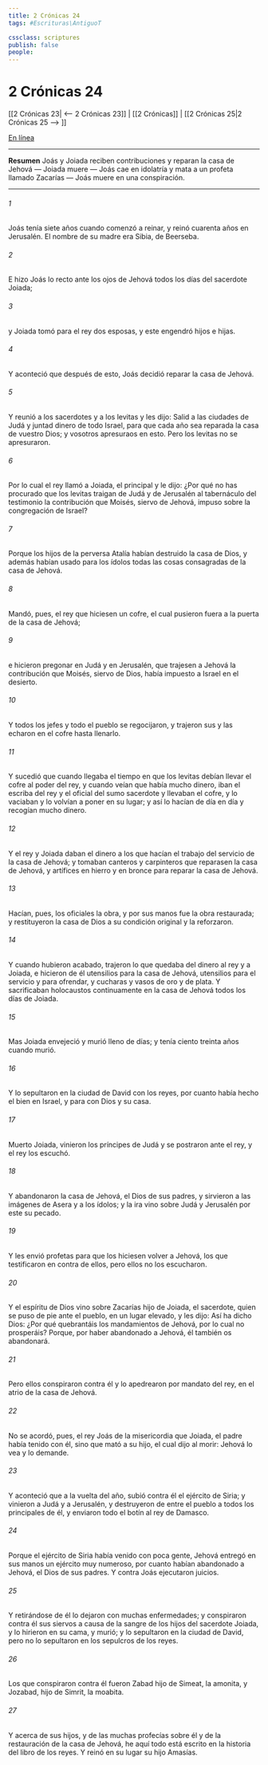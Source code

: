 ```yaml
---
title: 2 Crónicas 24
tags: #Escrituras\AntiguoT

cssclass: scriptures
publish: false
people:
---
```


# 2 Crónicas 24
[[2 Crónicas 23| <-- 2 Crónicas 23]] | [[2 Crónicas]] | [[2 Crónicas 25|2 Crónicas 25 --> ]]

[En línea](https://churchofjesuschrist.org/study/scriptures/ot/2-chr/24?lang=spa)

---
__Resumen__
Joás y Joiada reciben contribuciones y reparan la casa de Jehová — Joiada muere — Joás cae en idolatría y mata a un profeta llamado Zacarías — Joás muere en una conspiración.

---
###### 1 
Joás tenía siete años cuando comenzó a reinar, y reinó cuarenta años en Jerusalén. El nombre de su madre era Sibia, de Beerseba.

###### 2 
E hizo Joás lo recto ante los ojos de Jehová todos los días del sacerdote Joiada;

###### 3 
y Joiada tomó para el rey dos esposas, y este engendró hijos e hijas.

###### 4 
Y aconteció que después de esto, Joás decidió reparar la casa de Jehová.

###### 5 
Y reunió a los sacerdotes y a los levitas y les dijo: Salid a las ciudades de Judá y juntad dinero de todo Israel, para que cada año sea reparada la casa de vuestro Dios; y vosotros apresuraos en esto. Pero los levitas no se apresuraron.

###### 6 
Por lo cual el rey llamó a Joiada, el principal  y le dijo: ¿Por qué no has procurado que los levitas traigan de Judá y de Jerusalén al tabernáculo del testimonio la contribución que Moisés, siervo de Jehová, impuso sobre la congregación de Israel?

###### 7 
Porque los hijos de la perversa Atalía habían destruido la casa de Dios, y además habían usado para los ídolos todas las cosas consagradas de la casa de Jehová.

###### 8 
Mandó, pues, el rey que hiciesen un cofre, el cual pusieron fuera a la puerta de la casa de Jehová;

###### 9 
e hicieron pregonar en Judá y en Jerusalén, que trajesen a Jehová la contribución que Moisés, siervo de Dios, había impuesto a Israel en el desierto.

###### 10 
Y todos los jefes y todo el pueblo se regocijaron, y trajeron sus  y las echaron en el cofre hasta llenarlo.

###### 11 
Y sucedió que cuando llegaba el tiempo en que los levitas debían llevar el cofre al poder del rey, y cuando veían que había mucho dinero, iban el escriba del rey y el oficial del sumo sacerdote y llevaban el cofre, y lo vaciaban y lo volvían a poner en su lugar; y así lo hacían de día en día y recogían mucho dinero.

###### 12 
Y el rey y Joiada daban el dinero a los que hacían el trabajo del servicio de la casa de Jehová; y tomaban canteros y carpinteros que reparasen la casa de Jehová, y artífices en hierro y en bronce para reparar la casa de Jehová.

###### 13 
Hacían, pues, los oficiales la obra, y por sus manos fue la obra restaurada; y restituyeron la casa de Dios a su condición original y la reforzaron.

###### 14 
Y cuando hubieron acabado, trajeron lo que quedaba del dinero al rey y a Joiada, e hicieron de él utensilios para la casa de Jehová, utensilios para el servicio y para ofrendar, y cucharas y vasos de oro y de plata. Y sacrificaban holocaustos continuamente en la casa de Jehová todos los días de Joiada.

###### 15 
Mas Joiada envejeció y murió lleno de días; y tenía ciento treinta años cuando murió.

###### 16 
Y lo sepultaron en la ciudad de David con los reyes, por cuanto había hecho el bien en Israel, y para con Dios y su casa.

###### 17 
Muerto Joiada, vinieron los príncipes de Judá y se postraron ante el rey, y el rey los escuchó.

###### 18 
Y abandonaron la casa de Jehová, el Dios de sus padres, y sirvieron a las imágenes de Asera y a los ídolos; y la ira vino sobre Judá y Jerusalén por este su pecado.

###### 19 
Y les envió profetas para que los hiciesen volver a Jehová, los que testificaron en contra de ellos, pero ellos no los escucharon.

###### 20 
Y el espíritu de Dios vino sobre Zacarías hijo de Joiada, el sacerdote, quien se puso de pie ante el pueblo, en un lugar elevado, y les dijo: Así ha dicho Dios: ¿Por qué quebrantáis los mandamientos de Jehová, por lo cual no prosperáis? Porque, por haber abandonado a Jehová, él también os abandonará.

###### 21 
Pero ellos conspiraron contra él y lo apedrearon por mandato del rey, en el atrio de la casa de Jehová.

###### 22 
No se acordó, pues, el rey Joás de la misericordia que Joiada, el padre  había tenido con él, sino que mató a su hijo, el cual dijo al morir: Jehová lo vea y lo demande.

###### 23 
Y aconteció que a la vuelta del año, subió contra él el ejército de Siria; y vinieron a Judá y a Jerusalén, y destruyeron de entre el pueblo a todos los principales de él, y enviaron todo el botín al rey de Damasco.

###### 24 
Porque  el ejército de Siria había venido con poca gente, Jehová entregó en sus manos un ejército muy numeroso, por cuanto habían abandonado a Jehová, el Dios de sus padres. Y contra Joás ejecutaron juicios.

###### 25 
Y retirándose de él  lo dejaron con muchas enfermedades; y conspiraron contra él sus siervos a causa de la sangre de los hijos del sacerdote Joiada, y lo hirieron en su cama, y murió; y lo sepultaron en la ciudad de David, pero no lo sepultaron en los sepulcros de los reyes.

###### 26 
Los que conspiraron contra él fueron Zabad hijo de Simeat, la amonita, y Jozabad, hijo de Simrit, la moabita.

###### 27 
Y acerca de sus hijos, y de las muchas profecías sobre él y de la restauración de la casa de Jehová, he aquí todo está escrito en la historia del libro de los reyes. Y reinó en su lugar su hijo Amasías.

